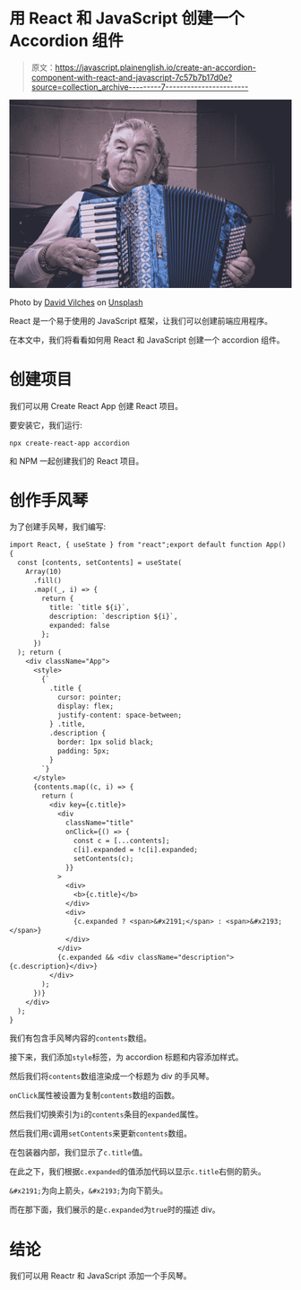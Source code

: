 # 用 React 和 JavaScript 创建一个 Accordion 组件

> 原文：<https://javascript.plainenglish.io/create-an-accordion-component-with-react-and-javascript-7c57b7b17d0e?source=collection_archive---------7----------------------->

![](img/55e9315dfebbb9bfe7ce53bfb4301820.png)

Photo by [David Vilches](https://unsplash.com/@circvs?utm_source=medium&utm_medium=referral) on [Unsplash](https://unsplash.com?utm_source=medium&utm_medium=referral)

React 是一个易于使用的 JavaScript 框架，让我们可以创建前端应用程序。

在本文中，我们将看看如何用 React 和 JavaScript 创建一个 accordion 组件。

# 创建项目

我们可以用 Create React App 创建 React 项目。

要安装它，我们运行:

```
npx create-react-app accordion
```

和 NPM 一起创建我们的 React 项目。

# 创作手风琴

为了创建手风琴，我们编写:

```
import React, { useState } from "react";export default function App() {
  const [contents, setContents] = useState(
    Array(10)
      .fill()
      .map((_, i) => {
        return {
          title: `title ${i}`,
          description: `description ${i}`,
          expanded: false
        };
      })
  ); return (
    <div className="App">
      <style>
        {`
          .title {
            cursor: pointer;
            display: flex;
            justify-content: space-between;
          } .title,
          .description {
            border: 1px solid black;
            padding: 5px;
          }
        `}
      </style>
      {contents.map((c, i) => {
        return (
          <div key={c.title}>
            <div
              className="title"
              onClick={() => {
                const c = [...contents];
                c[i].expanded = !c[i].expanded;
                setContents(c);
              }}
            >
              <div>
                <b>{c.title}</b>
              </div>
              <div>
                {c.expanded ? <span>&#x2191;</span> : <span>&#x2193;</span>}
              </div>
            </div>
            {c.expanded && <div className="description">{c.description}</div>}
          </div>
        );
      })}
    </div>
  );
}
```

我们有包含手风琴内容的`contents`数组。

接下来，我们添加`style`标签，为 accordion 标题和内容添加样式。

然后我们将`contents`数组渲染成一个标题为 div 的手风琴。

`onClick`属性被设置为复制`contents`数组的函数。

然后我们切换索引为`i`的`contents`条目的`expanded`属性。

然后我们用`c`调用`setContents`来更新`contents`数组。

在包装器内部，我们显示了`c.title`值。

在此之下，我们根据`c.expanded`的值添加代码以显示`c.title`右侧的箭头。

`&#x2191;`为向上箭头，`&#x2193;`为向下箭头。

而在那下面，我们展示的是`c.expanded`为`true`时的描述 div。

# 结论

我们可以用 Reactr 和 JavaScript 添加一个手风琴。